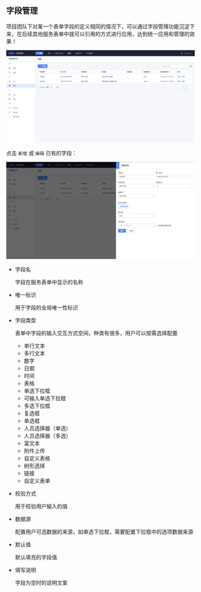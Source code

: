 ## 字段管理
项目团队下对某一个表单字段的定义相同的情况下，可以通过字段管理功能沉淀下来，在后续其他服务表单中就可以引用的方式进行应用，达到统一应用和管理的效果！

![image-20220427182109792](media/image-20220427182109792.png)

点击 `新增` 或 `编辑` 已有的字段：

![image-20220427182206792](media/image-20220427182206792.png)

- 字段名

  字段在服务表单中显示的名称

- 唯一标识

  用于字段的全局唯一性标识

- 字段类型

  表单中字段的输入交互方式空间，种类有很多，用户可以按需选择配置

  - 单行文本
  - 多行文本
  - 数字
  - 日期
  - 时间
  - 表格
  - 单选下拉框
  - 可输入单选下拉框
  - 多选下拉框
  - 复选框
  - 单选框
  - 人员选择器（单选）
  - 人员选择器（多选）
  - 富文本
  - 附件上传
  - 自定义表格
  - 树形选择
  - 链接
  - 自定义表单

- 校验方式

  用于校验用户输入的值

- 数据源

  配置用户可选数据的来源，如单选下拉框，需要配置下拉框中的选项数据来源

- 默认值

  默认填充的字段值

- 填写说明

  字段为空时的说明文案
